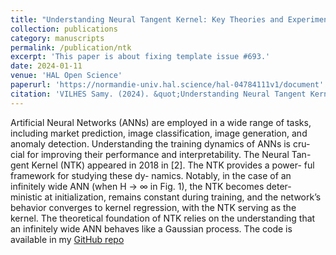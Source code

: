 ```yaml
---
title: "Understanding Neural Tangent Kernel: Key Theories and Experimental Insights"
collection: publications
category: manuscripts
permalink: /publication/ntk
excerpt: 'This paper is about fixing template issue #693.'
date: 2024-01-11
venue: 'HAL Open Science'
paperurl: 'https://normandie-univ.hal.science/hal-04784111v1/document'
citation: 'VILHES Samy. (2024). &quot;Understanding Neural Tangent Kernel: Key Theories and Experimental Insights.&quot; <i>HAL Open Science</i>.'
---
```


Artificial Neural Networks (ANNs)
are employed in a wide range of tasks,
including market prediction, image
classification, image generation, and
anomaly detection. Understanding
the training dynamics of ANNs is cru-
cial for improving their performance
and interpretability. The Neural Tan-
gent Kernel (NTK) appeared in 2018
in [2]. The NTK provides a power-
ful framework for studying these dy-
namics. Notably, in the case of an
infinitely wide ANN (when H → ∞
in Fig. 1), the NTK becomes deter-
ministic at initialization, remains constant during training, and the network’s behavior converges to kernel regression, with the NTK serving as the kernel. The theoretical foundation of NTK relies on the understanding that an infinitely wide ANN behaves like a Gaussian process.
The code is available in my [GitHub repo](https://github.com/vilhess/NTK)
